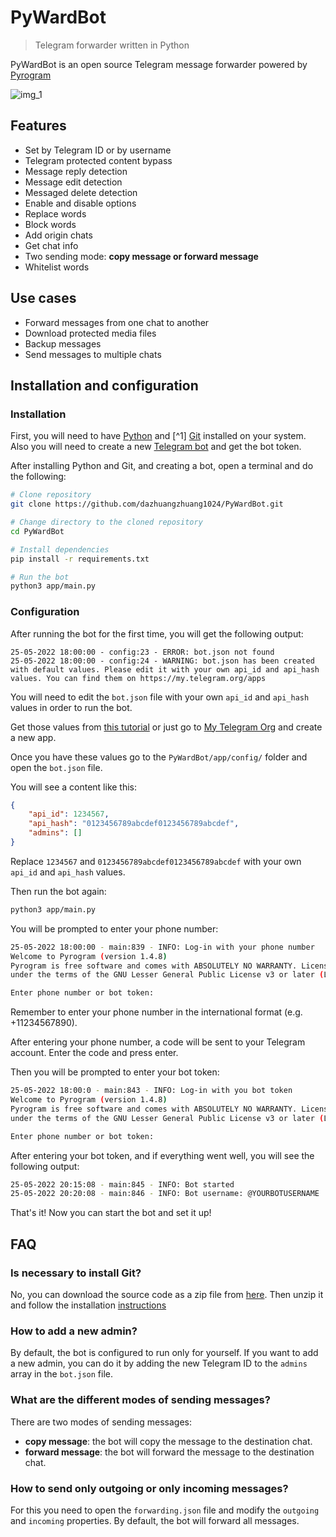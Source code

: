 # PyWardBot
> Telegram forwarder written in Python

PyWardBot is an open source Telegram message forwarder powered by
[Pyrogram](https://github.com/pyrogram/pyrogram)

![img_1](https://i.imgur.com/F12yXjv.gif)

## Features
- Set by Telegram ID or by username
- Telegram protected content bypass
- Message reply detection
- Message edit detection
- Messaged delete detection
- Enable and disable options
- Replace words
- Block words
- Add origin chats
- Get chat info
- Two sending mode: **copy message or forward message**
- Whitelist words

## Use cases
- Forward messages from one chat to another
- Download protected media files
- Backup messages
- Send messages to multiple chats

## Installation and configuration

### Installation
First, you will need to have
[Python](https://realpython.com/installing-python/#how-to-install-python-on-windows)
and
[^1] [Git](https://github.com/git-guides/install-git) installed on your system.
Also you will need to create a new
[Telegram bot](https://www.siteguarding.com/en/how-to-get-telegram-bot-api-token)
and get the bot token.

After installing Python and Git, and creating a bot, open a terminal and do the following:
```bash
# Clone repository
git clone https://github.com/dazhuangzhuang1024/PyWardBot.git

# Change directory to the cloned repository
cd PyWardBot

# Install dependencies
pip install -r requirements.txt

# Run the bot
python3 app/main.py
```

### Configuration
After running the bot for the first time, you will get the following output:
```
25-05-2022 18:00:00 - config:23 - ERROR: bot.json not found
25-05-2022 18:00:00 - config:24 - WARNING: bot.json has been created with default values. Please edit it with your own api_id and api_hash values. You can find them on https://my.telegram.org/apps
```
You will need to edit the `bot.json` file with your own `api_id` and `api_hash` values in order to run the bot.

Get those values from
[this tutorial](https://arshmaan.com/how-to-get-telegram-api-id-and-hash-id/)
or just go to [My Telegram Org](https://my.telegram.org/apps) and create a new app.

Once you have these values go to the `PyWardBot/app/config/` folder and open the `bot.json` file.

You will see a content like this:
```json
{
    "api_id": 1234567,
    "api_hash": "0123456789abcdef0123456789abcdef",
    "admins": []
}
```
Replace `1234567` and `0123456789abcdef0123456789abcdef` with your own `api_id` and `api_hash` values.

Then run the bot again:
```bash
python3 app/main.py
```

You will be prompted to enter your phone number:
```bash
25-05-2022 18:00:00 - main:839 - INFO: Log-in with your phone number
Welcome to Pyrogram (version 1.4.8)
Pyrogram is free software and comes with ABSOLUTELY NO WARRANTY. Licensed
under the terms of the GNU Lesser General Public License v3 or later (LGPLv3+).

Enter phone number or bot token:
```

Remember to enter your phone number in the international format (e.g. +11234567890).

After entering your phone number, a code will be sent to your Telegram account. Enter the code and press enter.

Then you will be prompted to enter your bot token:
```bash
25-05-2022 18:00:0 - main:843 - INFO: Log-in with you bot token
Welcome to Pyrogram (version 1.4.8)
Pyrogram is free software and comes with ABSOLUTELY NO WARRANTY. Licensed
under the terms of the GNU Lesser General Public License v3 or later (LGPLv3+).

Enter phone number or bot token:
```

After entering your bot token, and if everything went well, you will see the following output:
```bash
25-05-2022 20:15:08 - main:845 - INFO: Bot started
25-05-2022 20:20:08 - main:846 - INFO: Bot username: @YOURBOTUSERNAME
```

That's it! Now you can start the bot and set it up!


## FAQ
### Is necessary to install Git?
No, you can download the source code as a zip file from [here](https://github.com/nunnito/PyWardBot/archive/refs/heads/master.zip). Then unzip it and follow the installation [instructions](#installation)

### How to add a new admin?
By default, the bot is configured to run only for yourself. If you want to add a new admin, you can do it by adding the new Telegram ID to the `admins` array in the `bot.json` file.

### What are the different modes of sending messages?
There are two modes of sending messages:

- **copy message**: the bot will copy the message to the destination chat.
- **forward message**: the bot will forward the message to the destination chat.


### How to send only outgoing or only incoming messages?
For this you need to open the `forwarding.json` file and modify the `outgoing` and `incoming` properties. By default, the bot will forward all messages.
